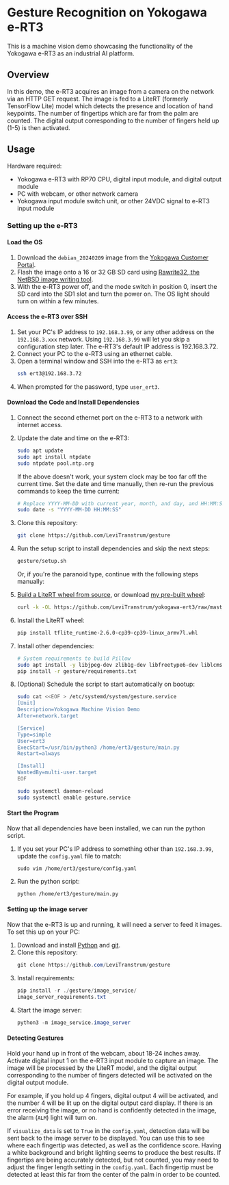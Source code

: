 # Gesture Recognition on Yokogawa e-RT3
This is a machine vision demo showcasing the functionality of the Yokogawa e-RT3 as an industrial AI platform.

## Overview
In this demo, the e-RT3 acquires an image from a camera on the network via an HTTP GET request. The image is fed to a LiteRT (formerly TensorFlow Lite) model which detects the presence and location of hand keypoints. The number of fingertips which are far from the palm are counted. The digital output corresponding to the number of fingers held up (1-5) is then activated. 

## Usage
Hardware required:
- Yokogawa e-RT3 with RP70 CPU, digital input module, and digital output module
- PC with webcam, or other network camera
- Yokogawa input module switch unit, or other 24VDC signal to e-RT3 input module

### Setting up the e-RT3
#### Load the OS
1. Download the `debian_20240209` image from the [Yokogawa Customer Portal](https://myportal.yokogawa.com/).
2. Flash the image onto a 16 or 32 GB SD card using [Rawrite32, the NetBSD image writing tool](https://www.netbsd.org/~martin/rawrite32/index.html).
3. With the e-RT3 power off, and the mode switch in position 0, insert the SD card into the SD1 slot and turn the power on. The OS light should turn on within a few minutes.

#### Access the e-RT3 over SSH
1. Set your PC's IP address to `192.168.3.99`, or any other address on the `192.168.3.xxx` network. Using `192.168.3.99` will let you skip a configuration step later. The e-RT3's default IP address is 192.168.3.72.
2. Connect your PC to the e-RT3 using an ethernet cable.
3. Open a terminal window and SSH into the e-RT3 as `ert3`:
    ```bash
    ssh ert3@192.168.3.72
    ```
4. When prompted for the password, type `user_ert3`.

#### Download the Code and Install Dependencies
1. Connect the second ethernet port on the e-RT3 to a network with internet access.
2. Update the date and time on the e-RT3:
    ```bash
    sudo apt update
    sudo apt install ntpdate
    sudo ntpdate pool.ntp.org
    ```
    If the above doesn't work, your system clock may be too far off the current time. Set the date and time manually, then re-run the previous commands to keep the time current:

    ```bash
    # Replace YYYY-MM-DD with current year, month, and day, and HH:MM:SS with current hour, minute, and second
    sudo date -s "YYYY-MM-DD HH:MM:SS"
    ```
3. Clone this repository:
    ```bash
    git clone https://github.com/LeviTranstrum/gesture
    ```
4. Run the setup script to install dependencies and skip the next steps:
    ```bash
    gesture/setup.sh
    ```
    Or, if you're the paranoid type, continue with the following steps manually:
5. [Build a LiteRT wheel from source](https://dev.to/yokogawa-yts_india/running-a-basic-tensorflow-lite-model-on-e-rt3-plus-dgh), or download [my pre-built wheel](https://github.com/LeviTranstrum/yokogawa-ert3):
    ```bash
    curl -k -OL https://github.com/LeviTranstrum/yokogawa-ert3/raw/master/tflite_runtime-2.6.0-cp39-cp39-linux_armv7l.whl

    ```
6. Install the LiteRT wheel:
    ```bash
    pip install tflite_runtime-2.6.0-cp39-cp39-linux_armv7l.whl
    ```
7. Install other dependencies:
    ```bash
    # System requirements to build Pillow
    sudo apt install -y libjpeg-dev zlib1g-dev libfreetype6-dev liblcms2-dev libopenjpeg-dev libtiff-dev libwebp-dev tcl-dev tk-dev python3-dev python3-pip
    pip install -r gesture/requirements.txt
    ```
8. (Optional) Schedule the script to start automatically on bootup:
    ```bash
    sudo cat <<EOF > /etc/systemd/system/gesture.service
    [Unit]
    Description=Yokogawa Machine Vision Demo
    After=network.target

    [Service]
    Type=simple
    User=ert3
    ExecStart=/usr/bin/python3 /home/ert3/gesture/main.py
    Restart=always

    [Install]
    WantedBy=multi-user.target
    EOF

    sudo systemctl daemon-reload
    sudo systemctl enable gesture.service
    ```

#### Start the Program
Now that all dependencies have been installed, we can run the python script.
1. If you set your PC's IP address to something other than `192.168.3.99`, update the `config.yaml` file to match:
    ```
    sudo vim /home/ert3/gesture/config.yaml
    ```
2. Run the python script:
    ```bash
    python /home/ert3/gesture/main.py
    ```

#### Setting up the image server
Now that the e-RT3 is up and running, it will need a server to feed it images. To set this up on your PC:
1. Download and install [Python](https://www.python.org/downloads/windows/) and [git](https://git-scm.com/downloads/win).
2. Clone this repository:
    ```powershell
    git clone https://github.com/LeviTranstrum/gesture
    ```
3. Install requirements:
    ```powershell
    pip install -r ./gesture/image_service/
    image_server_requirements.txt
    ```
4. Start the image server:
    ```powershell
    python3 -m image_service.image_server
    ```

#### Detecting Gestures
Hold your hand up in front of the webcam, about 18-24 inches away. Activate digital input 1 on the e-RT3 input module to capture an image. The image will be processed by the LiteRT model, and the digital output corresponding to the number of fingers detected will be activated on the digital output module. 

For example, if you hold up 4 fingers, digital output 4 will be activated, and the number 4 will be lit up on the digital output card display. If there is an error receiving the image, or no hand is confidently detected in the image, the alarm (`ALM`) light will turn on.

If `visualize_data` is set to `True` in the `config.yaml`, detection data will be sent back to the image server to be displayed. You can use this to see where each fingertip was detected, as well as the confidence score. Having a white background and bright lighting seems to produce the best results. If fingertips are being accurately detected, but not counted, you may need to adjust the finger length setting in the `config.yaml`. Each fingertip must be detected at least this far from the center of the palm in order to be counted.